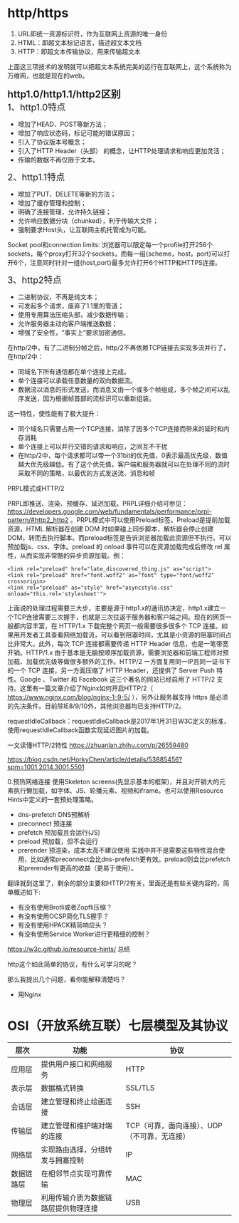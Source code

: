 # http/https
1. URL即统一资源标识符，作为互联网上资源的唯一身份
2. HTML：即超文本标记语言，描述超文本文档
3. HTTP：即超文本传输协议，用来传输超文本

上面这三项技术的发明就可以把超文本系统完美的运行在互联网上，这个系统称为万维网，也就是现在的web。

<div style="font-size:22px;font-weight:600">http1.0/http1.1/http2区别</div>
<div style="font-size:20px">1、http1.0特点</div>

* 增加了HEAD、POST等新方法；
* 增加了响应状态码，标记可能的错误原因；
* 引入了协议版本号概念；
* 引入了HTTP Header（头部） 的概念，让HTTP处理请求和响应更加灵活；
* 传输的数据不再仅限于文本。

<div style="font-size:20px">2、http1.1特点</div>

* 增加了PUT、DELETE等新的方法；
* 增加了缓存管理和控制；
* 明确了连接管理，允许持久链接；
* 允许响应数据分块（chunked），利于传输大文件；
* 强制要求Host头，让互联网主机托管成为可能。

Socket pool和connection limits: 浏览器可以限定每一个profile打开256个sockets，每个proxy打开32个sockets，而每一组{scheme，host，port}可以打开6个，注意同时针对一组{host,port}最多允许打开6个HTTP和HTTPS连接。

<div style="font-size:20px">3、http2特点</div>

* 二进制协议，不再是纯文本；
* 可发起多个请求，废弃了1.1里的管道；
* 使用专用算法压缩头部，减少数据传输；
* 允许服务器主动向客户端推送数据；
* 增强了安全性，“事实上”要求加密通信。

在http/2中，有了二进制分帧之后，http/2不再依赖TCP链接去实现多流并行了，在http/2中：

* 同域名下所有通信都在单个连接上完成。
* 单个连接可以承载任意数量的双向数据流。
* 数据流以消息的形式发送，而消息又由一个或多个帧组成，多个帧之间可以乱序发送，因为根据帧首部的流标识可以重新组装。

这一特性，使性能有了极大提升：

* 同个域名只需要占用一个TCP连接，消除了因多个TCP连接而带来的延时和内存消耗
* 单个连接上可以并行交错的请求和响应，之间互不干扰
* 在http/2中，每个请求都可以带一个31bit的优先值，0表示最高优先级，数值越大优先级越低。有了这个优先值，客户端和服务器就可以在处理不同的流时采取不同的策略，以最优的方式发送流、消息和帧

PRPL模式或HTTP/2

PRPL即推送、渲染、预缓存、延迟加载。PRPL详细介绍可参见：https://developers.google.com/web/fundamentals/performance/prpl-pattern/#http2_http2 。PRPL模式中可以使用Preload标签。Preload是提前加载资源，HTML 解析器在创建 DOM 时如果碰上同步脚本，解析器会停止创建 DOM，转而去执行脚本。而preload标签是告诉浏览器加载此资源但不执行。可以预加载js、css、字体。preload 的 onload 事件可以在资源加载完成后修改 rel 属性，从而实现非常酷的异步资源加载。例：
```
<link rel="preload" href="late_discovered_thing.js" as="script">
<link rel="preload" href="font.woff2" as="font" type="font/woff2" crossorigin>
<link rel="preload" as="style" href="asyncstyle.css" onload="this.rel='stylesheet'">
```
上面说的处理过程需要三大步，主要是源于http1.x的通讯协决定，http1.x建立一个TCP连接需要三次握手，也就是三次往返于服务器和客户端之间。现在的网页一般都内容丰富，在 HTTP/1.x 下载完整个网页一般需要很多很多个 TCP 连接。如果用开发者工具查看网络加载流，可以看到阻塞时间，尤其是小资源的阻塞时间占比非常大。此外，每次 TCP 连接都需要传递 HTTP Header 信息，也是一笔带宽开销。HTTP/1.x 由于基本是无脑按顺序加载资源，需要浏览器和前端工程师对预加载、加载优先级等做很多额外的工作。HTTP/2 一方面复用同一IP且同一证书下的一个 TCP 连接，另一方面压缩了 HTTP Header，还提供了 Server Push 特性。Google 、Twitter 和 Facebook 这三个著名的网站已经启用了 HTTP/2 支持。这里有一篇文章介绍了Nginx如何开启HTTP/2（ https://www.nginx.com/blog/nginx-1-9-5/ ），另外让服务器支持 https 是必须的先决条件。目前除IE8/9/10外，其他浏览器均已支持HTTP/2。

requestIdleCallback：requestIdleCallback是2017年1月31日W3C定义的标准，使用requestIdleCallback函数实现延迟图片的加载。

一文读懂HTTP/2特性 https://zhuanlan.zhihu.com/p/26559480


https://blog.csdn.net/HorkyChen/article/details/53885456?spm=1001.2014.3001.5501

0.预热网络连接
使用Skeleton screens(先显示基本的框架)，并且对开销大的元素执行懒加载，如字体、JS、轮播元素、视频和iframe。也可以使用Resource Hints中定义的一套预处理策略。
* dns-prefetch DNS预解析
* preconnect 预连接
* prefetch 预加载且会运行(JS)
* preload 预加载，但不会运行
* prerender 预渲染，成本太高不建议使用
实践中并不是需要这些特性混合使用，比如通常preconnect会比dns-prefetch更有效。preload则会比prefetch和prerender有更高的收益（更易于使用）。

翻译就到这里了，剩余的部分主要和HTTP/2有关，里面还是有些关键内容的，简单概述如下:
* 有没有使用Brotli或者Zopfli压缩？
* 有没有使用OCSP简化TLS握手？
* 有没有使用HPACK精简响应头？
* 有没有使用Service Worker进行更精细的控制？

https://w3c.github.io/resource-hints/
总结

http这个如此简单的协议，有什么可学习的呢？

那么我提出几个问题，看你能解释清楚吗？

* 用Nginx

# OSI（开放系统互联）七层模型及其协议
|     层次       |         功能           |      协议      |
| -------------- | --------------------- | -------------- |
|     应用层     | 提供用户接口和网络服务   |    HTTP        |
|     表示层     |       数据格式转换      |  SSL/TLS       |
|     会话层     |  建立管理和终止绘画连接  |       SSH       |
|     传输层     |建立管理和维护端对端的连接|  TCP（可靠，面向连接）、UDP（不可靠，无连接）|
|     网络层     |实现路由选择，分组转发与拥塞控制  |       IP       |
|     数据链路层     |在相邻节点实现可靠传输  |        MAC      |
|     物理层     |利用传输介质为数据链路层提供物理连接 |        USB      |